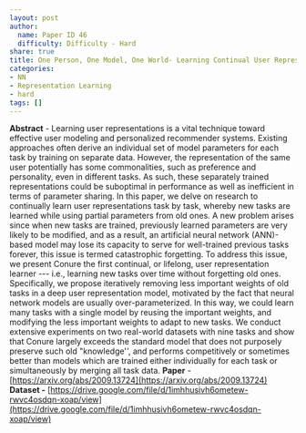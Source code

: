 ```yaml
---
layout: post
author:
  name: Paper ID 46
  difficulty: Difficulty - Hard
share: true
title: One Person, One Model, One World- Learning Continual User Representation without Forgetting
categories:
- NN
- Representation Learning
- hard
tags: []
---
```

**Abstract** - Learning user representations is a vital technique toward effective user modeling and personalized recommender systems. Existing approaches often derive an individual set of model parameters for each task by training on separate data. However, the representation of the same user potentially has some commonalities, such as preference and personality, even in different tasks. As such, these separately trained representations could be suboptimal in performance as well as inefficient in terms of parameter sharing. In this paper, we delve on research to continually learn user representations task by task, whereby new tasks are learned while using partial parameters from old ones. A new problem arises since when new tasks are trained, previously learned parameters are very likely to be modified, and as a result, an artificial neural network (ANN)-based model may lose its capacity to serve for well-trained previous tasks forever, this issue is termed catastrophic forgetting. To address this issue, we present Conure the first continual, or lifelong, user representation learner --- i.e., learning new tasks over time without forgetting old ones. Specifically, we propose iteratively removing less important weights of old tasks in a deep user representation model, motivated by the fact that neural network models are usually over-parameterized. In this way, we could learn many tasks with a single model by reusing the important weights, and modifying the less important weights to adapt to new tasks. We conduct extensive experiments on two real-world datasets with nine tasks and show that Conure largely exceeds the standard model that does not purposely preserve such old "knowledge'', and performs competitively or sometimes better than models which are trained either individually for each task or simultaneously by merging all task data.
**Paper** - [https://arxiv.org/abs/2009.13724](https://arxiv.org/abs/2009.13724)
**Dataset -** [https://drive.google.com/file/d/1imhhusivh6ometew-rwvc4osdqn-xoap/view](https://drive.google.com/file/d/1imhhusivh6ometew-rwvc4osdqn-xoap/view)
    